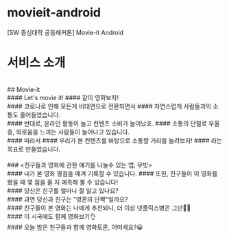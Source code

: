 # movieit-android
[SW 중심대학 공동해커톤] Movie-it Android  
  
  
  
# 서비스 소개  
</br>
## Movie-it  
</br>
#### Let's movie it! 
#### 같이 영화보자!  
</br>
#### 코로나로 인해 모든게 비대면으로 전환되면서 
#### 자연스럽게 사람들과의 소통도 줄어들었습니다.  
</br>
#### 반대로, 온라인 활동이 늘고 컨텐츠 소비가 늘어났죠. 
#### 소통의 단절로 우울증, 외로움을 느끼는 사람들이 늘어나고 있습니다. 
</br>
#### 따라서 
#### 우리가 본 컨텐츠를 바탕으로 소통할 거리를 늘려보자! 
#### 라는 목표로 만들었습니다.  
</br>
</br>
### <친구들과 영화에 관한 얘기를 나눌수 있는 앱, 무빗>  
</br>
#### 내가 본 영화 평점을 매겨 기록할 수 있습니다.  
#### 또한, 친구들이 이 영화를 봤을 때 몇 점을 줄 지 예측해 볼 수 있습니다!  
</br>
#### 당신은 친구를 얼마나 잘 알고 있나요? 
</br>
#### 과연 당신과 친구는 "영혼의 단짝"일까요? 
</br>
#### 친구들이 본 영화는 나에게 추천되니, 더 이상 넷플릭스병은 그만🙅‍♀️  
</br>
#### 이 시국에도 함께 영화보기👌  
</br>
#### 오늘 밤은 친구들과 함께 영화토론, 어떠세요?😀 
  
